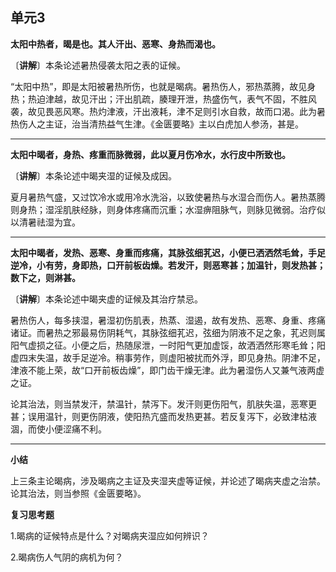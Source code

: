 ## 单元3

**太阳中热者，暍是也。其人汗出、恶寒、身热而渴也。**

〔**讲解**〕本条论述暑热侵袭太阳之表的证候。

“太阳中热”，即是太阳被暑热所伤，也就是暍病。暑热伤人，邪热蒸腾，故见身热；热迫津越，故见汗出；汗出肌疏，腠理开泄，热盛伤气，表气不固，不胜风袭，故见畏恶风寒。热灼津液，汗出液耗，津不足则引水自救，故而口渴。此为暑热伤人之主证，治当清热益气生津。《金匮要略》主以白虎加人参汤，甚是。

------

**太阳中暍者，身热、疼重而脉微弱，此以夏月伤冷水，水行皮中所致也。**

〔**讲解**〕本条论述中暍夹湿的证候及成因。

夏月暑热气盛，又过饮冷水或用冷水洗浴，以致使暑热与水湿合而伤人。暑热蒸腾则身热；湿淫肌肤经脉，则身体疼痛而沉重；水湿痹阻脉气，则脉见微弱。治疗似以清暑祛湿为宜。

------

**太阳中暍者，发热、恶寒、身重而疼痛，其脉弦细芤迟，小便已洒洒然毛耸，手足逆冷，小有劳，身即热，口开前板齿燥。若发汗，则恶寒甚；加温针，则发热甚；数下之，则淋甚。**

〔**讲解**〕本条论述中暍夹虚的证候及其治疗禁忌。

暑热伤人，每多挟湿，暑湿初伤肌表，热蒸、湿遏，故有发热、恶寒、身重、疼痛诸证。而暑热之邪最易伤阴耗气，其脉弦细芤迟，弦细为阴液不足之象，芤迟则属阳气虚损之征。小便之后，热随尿泄，一时阳气更加虚馁，故洒洒然形寒毛耸；阳虚四末失温，故手足逆冷。稍事劳作，则虚阳被扰而外浮，即见身热。阴津不足，津液不能上荣，故“口开前板齿燥”，即门齿干燥无津。此为暑湿伤人又兼气液两虚之证。

论其治法，则当禁发汗，禁温针，禁泻下。发汗则更伤阳气，肌肤失温，恶寒更甚；误用温针，则更伤阴液，使阳热亢盛而发热更甚。若反复泻下，必致津枯液涸，而使小便涩痛不利。

------

**小结**

上三条主论暍病，涉及暍病之主证及夹湿夹虚等证候，并论述了暍病夹虚之治禁。论其治法，则当参照《金匮要略》。

**复习思考题**

1.暍病的证候特点是什么？对暍病夹湿应如何辨识？

2.暍病伤人气阴的病机为何？
